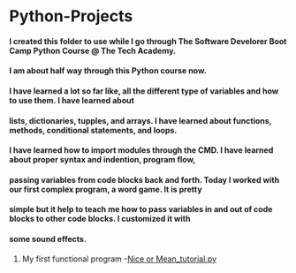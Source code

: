 # Python-Projects
#### I created this folder to use while I go through The Software Develorer Boot Camp Python Course @ The Tech Academy.
#### I am about half way through this Python course now. 
#### I have learned a lot so far like, all the different type of variables and how to use them. I have learned about
#### lists, dictionaries, tupples, and arrays. I have learned about functions, methods, conditional statements, and loops.
#### I have learned how to import modules through the CMD. I have learned about proper syntax and indention, program flow,
#### passing variables from code blocks back and forth. Today I worked with our first complex program, a word game. It is pretty
#### simple but it help to teach me how to pass variables in and out of code blocks to other code blocks. I customized it with
#### some sound effects.

1. My first functional program
   -[Nice or Mean_tutorial.py](JosephKaysPortfolio/Python-Projects/Nice_or_Mean_tutorial.py)
